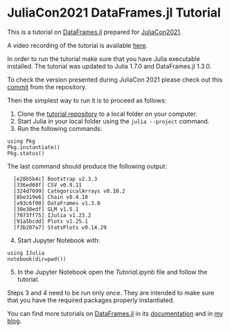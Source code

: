 # JuliaCon2021 DataFrames.jl Tutorial

This is a tutorial on [DataFrames.jl](https://github.com/JuliaData/DataFrames.jl)
prepared for [JuliaCon2021](https://juliacon.org/2021/).

A video recording of the tutorial is available [here](https://www.youtube.com/watch?v=tJf24gfcSto).

In order to run the tutorial make sure that you have Julia executable installed.
The tutorial was updated to Julia 1.7.0 and DataFrames.jl 1.3.0.

To check the version presented during JuliaCon 2021 please check out
this [commit](https://github.com/bkamins/JuliaCon2021-DataFrames-Tutorial/commit/9cdbb80e41c7f11b9e777d91ff394e40de6162b7)
from the repository.

Then the simplest way to run it is to proceed as follows:
1. Clone the
   [tutorial repository](https://github.com/bkamins/JuliaCon2021-DataFrames-Tutorial)
   to a local folder on your computer.
2. Start Julia in your local folder using the `julia --project` command.
3. Run the following commands:
```
using Pkg
Pkg.instantiate()
Pkg.status()
```
The last command should produce the following output:
```
  [e28b5b4c] Bootstrap v2.3.3
  [336ed68f] CSV v0.9.11
  [324d7699] CategoricalArrays v0.10.2
  [8be319e6] Chain v0.4.10
  [a93c6f00] DataFrames v1.3.0
  [38e38edf] GLM v1.5.1
  [7073ff75] IJulia v1.23.2
  [91a5bcdd] Plots v1.25.1
  [f3b207a7] StatsPlots v0.14.29
```
4. Start Jupyter Notebook with:
```
using IJulia
notebook(dir=pwd())
```
5. In the Jupyter Notebook open the *Tutorial.ipynb* file and follow the tutorial.

Steps 3 and 4 need to be run only once. They are intended to make sure that
you have the required packages properly instantiated.

You can find more tutorials on
[DataFrames.jl](https://github.com/JuliaData/DataFrames.jl)
in its
[documentation](https://dataframes.juliadata.org/stable/)
and in
[my blog](https://bkamins.github.io/).

